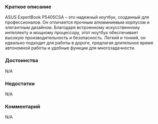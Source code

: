 ### **Краткое описание**
ASUS ExpertBook P5405CSA – это надежный ноутбук, созданный для профессионалов. Он отличается прочным алюминиевым корпусом и элегантным дизайном. Благодаря встроенному искусственному интеллекту и мощному процессору, этот ноутбук обеспечивает высокую производительность и безопасность. Легкий и тонкий, он идеально подходит для работы в дороге, предлагая длительное время автономной работы и удобные функции для многозадачности.

### **Достоинства**
N/A

### **Недостатки**
N/A

### **Комментарий**
N/A
